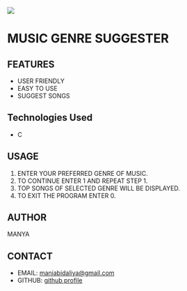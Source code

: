 ![](https://media.istockphoto.com/id/464819518/photo/music-genre-diagram-on-blackboard.jpg?s=612x612&w=0&k=20&c=tg9U1K6urRMsDqKirHVCe9zv4JKFMXvHxIOH4UPp8B0=)

# **MUSIC GENRE SUGGESTER**

## FEATURES
- USER FRIENDLY
- EASY TO USE
- SUGGEST SONGS


## Technologies Used
- C
  
## USAGE
1. ENTER YOUR PREFERRED GENRE OF MUSIC.
2. TO CONTINUE ENTER 1 AND REPEAT STEP 1.
3. TOP SONGS OF SELECTED GENRE WILL BE DISPLAYED.
4. TO EXIT THE PROGRAM ENTER 0.

## AUTHOR
 MANYA

## CONTACT
- EMAIL: maniabidaliya@gmail.com
- GITHUB: [github profile](https://github.com/manyabidaliya)
